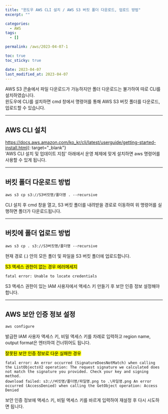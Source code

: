 ```yaml
---
title: "윈도우 AWS CLI 설치 / AWS S3 버킷 폴더 다운로드, 업로드 방법"
excerpt: ""

categories:
  - AWS
tags:
  - []

permalink: /aws/2023-04-07-1

toc: true
toc_sticky: true

date: 2023-04-07
last_modified_at: 2023-04-07
---
```


AWS S3 콘솔에서 파일 다운로드가 가능하지만 폴더 다운로드는 불가하여 따로 CLI를 설치하였습니다.  
윈도우에 CLI를 설치하면 cmd 창에서 명령어를 통해 AWS S3 버킷 폴더를 다운로드, 업로드할 수 있습니다.

---

## AWS CLI 설치

<https://docs.aws.amazon.com/ko_kr/cli/latest/userguide/getting-started-install.html>{: target="_blank"}  
'AWS CLI 설치 및 업데이트 지침' 아래에서 운영 체제에 맞게 설치하면 aws 명령어를 사용할 수 있게 됩니다.

---

## 버킷 폴더 다운로드 방법
```
aws s3 cp s3://S3버킷명/폴더명 . --recursive
```
CLI 설치 후 cmd 창을 열고, S3 버킷 폴더를 내려받을 경로로 이동하여 위 명령어를 실행하면 폴더가 다운로드됩니다.

---

## 버킷에 폴더 업로드 방법
```
aws s3 cp . s3://S3버킷명/폴더명 --recursive
```
현재 경로 (.) 안의 모든 폴더 및 파일을 S3 버킷 폴더에 업로드합니다.

<mark>S3 액세스 권한이 없는 경우 에러메세지</mark>
```
fatal error: Unable to locate credentials
```
S3 액세스 권한이 있는 IAM 사용자에서 액세스 키 만들기 후 보안 인증 정보 설정해야 합니다.

---

## AWS 보안 인증 정보 설정
```
aws configure
```
발급한 IAM 사용자 액세스 키, 비밀 액세스 키를 차례로 입력하고 region name, output format은 엔터하여 건너뛰어도 됩니다.

<mark>잘못된 보안 인증 정보로 다운 실패한 경우</mark>
```
fatal error: An error occurred (SignatureDoesNotMatch) when calling the ListObjectsV2 operation: The request signature we calculated does not match the signature you provided. Check your key and signing method.
download failed: s3://버킷명/폴더명/파일명.png to .\파일명.png An error occurred (AccessDenied) when calling the GetObject operation: Access Denied
```
보안 인증 정보에 액세스 키, 비밀 액세스 키를 바르게 입력하여 재설정 후 다시 시도하면 됩니다.

